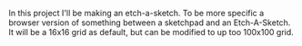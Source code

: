 In this project I'll be making an etch-a-sketch. To be more specific a browser version of something between a sketchpad and an Etch-A-Sketch. It will be a 16x16 grid as default, but can be modified to up too 100x100 grid.
